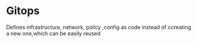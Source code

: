 # Gitops

Defines infrastructure, network, policy ,config as code instead of ccreating a new one,which can be easily reused   

